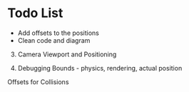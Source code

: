 # Todo List

- Add offsets to the positions
- Clean code and diagram

3. Camera Viewport and Positioning

5. Debugging Bounds - physics, rendering, actual position

Offsets for Collisions